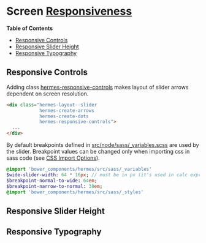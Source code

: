 # Screen [Responsiveness](https://en.wikipedia.org/wiki/Responsive_web_design)

**Table of Contents**

 * [Responsive Controls](#responsive-controls)
 * [Responsive Slider Height](#responsive-slider-height)
 * [Responsive Typography](#responsive-typography)

## Responsive Controls

Adding class [hermes-responsive-controls][0] makes layout of slider arrows
dependent on screen resolution.

```html
<div class="hermes-layout--slider
            hermes-create-arrows
            hermes-create-dots
            hermes-responsive-controls">
  ...
</div>
```

By default breakpoints defined in [src/node/sass/\_variables.scss][1] are used
by the slider. Breakpoint values can be changed only when importing css in sass
code (see [CSS Import Options][2]).

```sass
@import 'bower_components/hermes/src/sass/_variables'
$wide-slider-width: 64 * 16px; // must be in px (it's used in calc expressions)
$breakpoint-normal-to-wide: 64em;
$breakpoint-narrow-to-normal: 38em;
@import 'bower_components/hermes/src/sass/_styles'
```

[0]: class-names.md#hermes-responsive-controls
[1]: ../src/sass/_variables.scss
[2]: css-import-options.md

## Responsive Slider Height

## Responsive Typography

